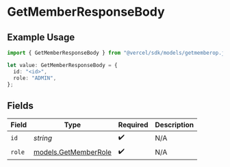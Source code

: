 # GetMemberResponseBody

## Example Usage

```typescript
import { GetMemberResponseBody } from "@vercel/sdk/models/getmemberop.js";

let value: GetMemberResponseBody = {
  id: "<id>",
  role: "ADMIN",
};
```

## Fields

| Field                                              | Type                                               | Required                                           | Description                                        |
| -------------------------------------------------- | -------------------------------------------------- | -------------------------------------------------- | -------------------------------------------------- |
| `id`                                               | *string*                                           | :heavy_check_mark:                                 | N/A                                                |
| `role`                                             | [models.GetMemberRole](../models/getmemberrole.md) | :heavy_check_mark:                                 | N/A                                                |